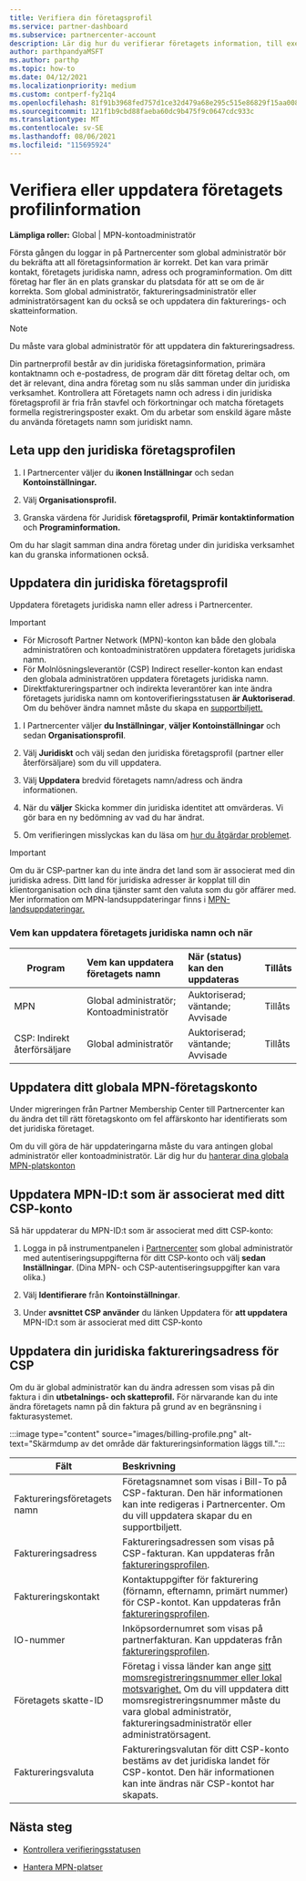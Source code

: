 ```yaml
---
title: Verifiera din företagsprofil
ms.service: partner-dashboard
ms.subservice: partnercenter-account
description: Lär dig hur du verifierar företagets information, till exempel primär kontakt, adress och programinformation. Du kan också uppdatera dina juridiska adresser och faktureringsadresser.
author: parthpandyaMSFT
ms.author: parthp
ms.topic: how-to
ms.date: 04/12/2021
ms.localizationpriority: medium
ms.custom: contperf-fy21q4
ms.openlocfilehash: 81f91b3968fed757d1ce32d479a68e295c515e86829f15aa00832890ec16672c
ms.sourcegitcommit: 121f1b9cbd88faeba60dc9b475f9c0647cdc933c
ms.translationtype: MT
ms.contentlocale: sv-SE
ms.lasthandoff: 08/06/2021
ms.locfileid: "115695924"
---
```

# <a name="verify-or-update-your-company-profile-information"></a>Verifiera eller uppdatera företagets profilinformation 

**Lämpliga roller:** Global | MPN-kontoadministratör

Första gången du loggar in på Partnercenter som global administratör bör du bekräfta att all företagsinformation är korrekt. Det kan vara primär kontakt, företagets juridiska namn, adress och programinformation. Om ditt företag har fler än en plats granskar du platsdata för att se om de är korrekta. Som global administratör, faktureringsadministratör eller administratörsagent kan du också se och uppdatera din fakturerings- och skatteinformation.

> [!NOTE]
> Du måste vara global administratör för att uppdatera din faktureringsadress.

Din partnerprofil består av din juridiska företagsinformation, primära kontaktnamn och e-postadress, de program där ditt företag deltar och, om det är relevant, dina andra företag som nu slås samman under din juridiska verksamhet. Kontrollera att Företagets namn och adress i din juridiska företagsprofil är fria från stavfel och förkortningar och matcha företagets formella registreringsposter exakt. Om du arbetar som enskild ägare måste du använda företagets namn som juridiskt namn.


## <a name="locate-the-legal-business-profile"></a>Leta upp den juridiska företagsprofilen

1. I Partnercenter väljer du **ikonen Inställningar** och sedan **Kontoinställningar.**
 
1. Välj **Organisationsprofil.** 

2. Granska värdena för Juridisk **företagsprofil,** **Primär kontaktinformation** och **Programinformation.**

Om du har slagit samman dina andra företag under din juridiska verksamhet kan du granska informationen också. 

## <a name="update-your-legal-business-profile"></a>Uppdatera din juridiska företagsprofil 

Uppdatera företagets juridiska namn eller adress i Partnercenter.

>[!Important]
>- För Microsoft Partner Network (MPN)-konton kan både den globala administratören och kontoadministratören uppdatera företagets juridiska namn.
>- För Molnlösningsleverantör (CSP) Indirect reseller-konton kan endast den globala administratören uppdatera företagets juridiska namn. 
>- Direktfaktureringspartner och indirekta leverantörer kan inte ändra företagets juridiska namn om kontoverifieringsstatusen **är Auktoriserad**. Om du behöver ändra namnet måste du skapa en [supportbiljett.](https://partner.microsoft.com/dashboard/support/servicerequests/create?stage=2&topicid=eb74583c-61b3-2124-bffc-00920e0ae772)



1. I Partnercenter väljer **du Inställningar**, **väljer Kontoinställningar** och sedan **Organisationsprofil**.

2. Välj **Juridiskt** och välj sedan den juridiska företagsprofil (partner eller återförsäljare) som du vill uppdatera.

1. Välj **Uppdatera** bredvid företagets namn/adress och ändra informationen.
 
1. När du **väljer** Skicka kommer din juridiska identitet att omvärderas. Vi gör bara en ny bedömning av vad du har ändrat.

1. Om verifieringen misslyckas kan du läsa om [hur du åtgärdar problemet](verification-responses.md).

>[!Important]
>Om du är CSP-partner kan du inte ändra det land som är associerat med din juridiska adress. Ditt land för juridiska adresser är kopplat till din klientorganisation och dina tjänster samt den valuta som du gör affärer med. Mer information om MPN-landsuppdateringar finns i [MPN-landsuppdateringar.](manage-locations.md#change-country-of-partner-global-account)


### <a name="who-can-update-legal-business-name-and-when"></a>Vem kan uppdatera företagets juridiska namn och när

|**Program**|**Vem kan uppdatera företagets namn**|**När (status) kan den uppdateras**|**Tillåts**|
|---------------------|:-------------------------------|:------------|:-----------------|
MPN|Global administratör; Kontoadministratör|Auktoriserad; väntande; Avvisade| Tillåts|
|CSP: Indirekt återförsäljare|Global administratör|Auktoriserad; väntande; Avvisade| Tillåts|


## <a name="update-your-mpn-global-business-account"></a>Uppdatera ditt globala MPN-företagskonto

Under migreringen från Partner Membership Center till Partnercenter kan du ändra det till rätt företagskonto om fel affärskonto har identifierats som det juridiska företaget.

Om du vill göra de här uppdateringarna måste du vara antingen global administratör eller kontoadministratör. Lär dig hur du [hanterar dina globala MPN-platskonton](manage-locations.md)


## <a name="update-your-mpn-id-associated-with-your-csp-account"></a>Uppdatera MPN-ID:t som är associerat med ditt CSP-konto

Så här uppdaterar du MPN-ID:t som är associerat med ditt CSP-konto:

1. Logga in på instrumentpanelen i [Partnercenter](https://partner.microsoft.com/dashboard/home) som global administratör med autentiseringsuppgifterna för ditt CSP-konto och välj **sedan Inställningar**. (Dina MPN- och CSP-autentiseringsuppgifter kan vara olika.)
 
1. Välj **Identifierare** från **Kontoinställningar**.

1. Under **avsnittet CSP använder** du länken Uppdatera för **att uppdatera** MPN-ID:t som är associerat med ditt CSP-konto 


## <a name="update-your-csp-legal-billing-address"></a>Uppdatera din juridiska faktureringsadress för CSP

Om du är global administratör kan du ändra adressen som visas på din faktura i din **utbetalnings- och skatteprofil.** För närvarande kan du inte ändra företagets namn på din faktura på grund av en begränsning i fakturasystemet.

:::image type="content" source="images/billing-profile.png" alt-text="Skärmdump av det område där faktureringsinformation läggs till.":::

|**Fält**  |**Beskrivning**|  
|---------------------|:------------------|
|Faktureringsföretagets namn|Företagsnamnet som visas i Bill-To på CSP-fakturan.  Den här informationen kan inte redigeras i Partnercenter.  Om du vill uppdatera skapar du en supportbiljett.|
|Faktureringsadress|Faktureringsadressen som visas på CSP-fakturan. Kan uppdateras från [faktureringsprofilen](https://partner.microsoft.com/dashboard/account/v3/accountsettings/billingprofile#commercial).|
|Faktureringskontakt|Kontaktuppgifter för fakturering (förnamn, efternamn, primärt nummer) för CSP-kontot.  Kan uppdateras från [faktureringsprofilen](https://partner.microsoft.com/dashboard/account/v3/accountsettings/billingprofile#commercial).|
|IO-nummer|Inköpsordernumret som visas på partnerfakturan. Kan uppdateras från [faktureringsprofilen](https://partner.microsoft.com/dashboard/account/v3/accountsettings/billingprofile#commercial).|
|Företagets skatte-ID|Företag i vissa länder kan ange [sitt momsregistreringsnummer eller lokal motsvarighet.](./organization-tax-info.md) Om du vill uppdatera ditt momsregistreringsnummer måste du vara global administratör, faktureringsadministratör eller administratörsagent.|
|Faktureringsvaluta|Faktureringsvalutan för ditt CSP-konto bestäms av det juridiska landet för CSP-kontot.  Den här informationen kan inte ändras när CSP-kontot har skapats.|

## <a name="next-steps"></a>Nästa steg

- [Kontrollera verifieringsstatusen](verification-responses.md)

- [Hantera MPN-platser](manage-locations.md)
